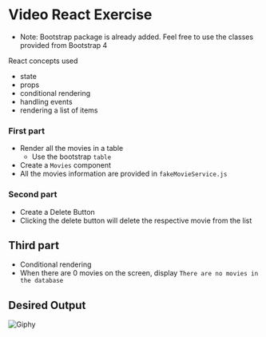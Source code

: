 # Video React Exercise
* Note: Bootstrap package is already added. Feel free to use the classes provided from Bootstrap 4

React concepts used
* state
* props
* conditional rendering
* handling events
* rendering a list of items

### First part
- Render all the movies in a table
  - Use the bootstrap `table`
- Create a `Movies` component
- All the movies information are provided in `fakeMovieService.js`

### Second part
- Create a Delete Button
- Clicking the delete button will delete the respective movie from the list

## Third part
- Conditional rendering
- When there are 0 movies on the screen, display `There are no movies in the database`

## Desired Output
![Giphy](https://thumbs.gfycat.com/ImportantIdioticGlobefish-size_restricted.gif)